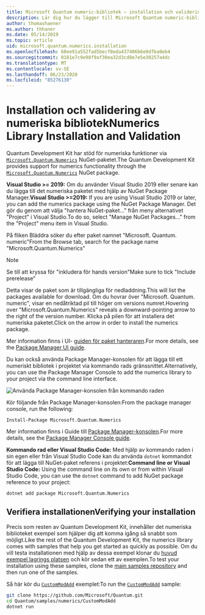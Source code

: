 ```yaml
---
title: Microsoft Quantum numeric-bibliotek – installation och validering
description: Lär dig hur du lägger till Microsoft Quantum numeric-biblioteket i Visual Studio 2019 eller senare installation.
author: thomashaener
ms.author: thhaner
ms.date: 05/14/2019
ms.topic: article
uid: microsoft.quantum.numerics.installation
ms.openlocfilehash: 60ee91a552fad5becf8eda437406b6e0dfba0eb4
ms.sourcegitcommit: 0181e7c9e98f9af30ea32d3cd8e7e5e30257a4dc
ms.translationtype: MT
ms.contentlocale: sv-SE
ms.lasthandoff: 06/23/2020
ms.locfileid: "85276130"
---
```

# <a name="numerics-library-installation-and-validation"></a><span data-ttu-id="03d16-103">Installation och validering av numeriska bibliotek</span><span class="sxs-lookup"><span data-stu-id="03d16-103">Numerics Library Installation and Validation</span></span>

<span data-ttu-id="03d16-104">Quantum Development Kit har stöd för numeriska funktioner via [`Microsoft.Quantum.Numerics`](https://www.nuget.org/packages/Microsoft.Quantum.Numerics) NuGet-paketet.</span><span class="sxs-lookup"><span data-stu-id="03d16-104">The Quantum Development Kit provides support for numerics functionality through the [`Microsoft.Quantum.Numerics`](https://www.nuget.org/packages/Microsoft.Quantum.Numerics) NuGet package.</span></span>

<span data-ttu-id="03d16-105">**Visual Studio >= 2019:** Om du använder Visual Studio 2019 eller senare kan du lägga till det numeriska paketet med hjälp av NuGet Package Manager.</span><span class="sxs-lookup"><span data-stu-id="03d16-105">**Visual Studio >=2019:** If you are using Visual Studio 2019 or later, you can add the numerics package using the NuGet Package Manager.</span></span>
<span data-ttu-id="03d16-106">Det gör du genom att välja "hantera NuGet-paket..." från meny alternativet "Project" i Visual Studio.</span><span class="sxs-lookup"><span data-stu-id="03d16-106">To do so, select "Manage NuGet Packages..." from the "Project" menu item in Visual Studio.</span></span>

<span data-ttu-id="03d16-107">På fliken Bläddra söker du efter paket namnet "Microsoft. Quantum. numeric"</span><span class="sxs-lookup"><span data-stu-id="03d16-107">From the Browse tab, search for the package name "Microsoft.Quantum.Numerics"</span></span>

> [!NOTE]
> <span data-ttu-id="03d16-108">Se till att kryssa för "inkludera för hands version"</span><span class="sxs-lookup"><span data-stu-id="03d16-108">Make sure to tick "Include prerelease"</span></span>

<span data-ttu-id="03d16-109">Detta visar de paket som är tillgängliga för nedladdning.</span><span class="sxs-lookup"><span data-stu-id="03d16-109">This will list the packages available for download.</span></span>
<span data-ttu-id="03d16-110">Om du hovrar över "Microsoft. Quantum. numeric", visar en nedåtriktad pil till höger om versions numret.</span><span class="sxs-lookup"><span data-stu-id="03d16-110">Hovering over "Microsoft.Quantum.Numerics" reveals a downward-pointing arrow to the right of the version number.</span></span>
<span data-ttu-id="03d16-111">Klicka på pilen för att installera det numeriska paketet.</span><span class="sxs-lookup"><span data-stu-id="03d16-111">Click on the arrow in order to install the numerics package.</span></span>

<span data-ttu-id="03d16-112">Mer information finns i UI- [guiden för paket hanteraren](https://docs.microsoft.com/nuget/tools/package-manager-ui).</span><span class="sxs-lookup"><span data-stu-id="03d16-112">For more details, see the [Package Manager UI guide](https://docs.microsoft.com/nuget/tools/package-manager-ui).</span></span>

<span data-ttu-id="03d16-113">Du kan också använda Package Manager-konsolen för att lägga till ett numeriskt bibliotek i projektet via kommando rads gränssnittet.</span><span class="sxs-lookup"><span data-stu-id="03d16-113">Alternatively, you can use the Package Manager Console to add the numerics library to your project via the command line interface.</span></span>

![Använda Package Manager-konsolen från kommando raden](~/media/vs2017-nuget-console-menu.png)

<span data-ttu-id="03d16-115">Kör följande från Package Manager-konsolen:</span><span class="sxs-lookup"><span data-stu-id="03d16-115">From the package manager console, run the following:</span></span>

```
Install-Package Microsoft.Quantum.Numerics
```

<span data-ttu-id="03d16-116">Mer information finns i Guide till [Package Manager-konsolen](https://docs.microsoft.com/nuget/tools/package-manager-console).</span><span class="sxs-lookup"><span data-stu-id="03d16-116">For more details, see the [Package Manager Console guide](https://docs.microsoft.com/nuget/tools/package-manager-console).</span></span>

<span data-ttu-id="03d16-117">**Kommando rad eller Visual Studio Code:** Med hjälp av kommando raden i sin egen eller från Visual Studio Code kan du använda `dotnet` kommandot för att lägga till NuGet-paket referens i projektet:</span><span class="sxs-lookup"><span data-stu-id="03d16-117">**Command line or Visual Studio Code:** Using the command line on its own or from within Visual Studio Code, you can use the `dotnet` command to add NuGet package reference to your project:</span></span>

```dotnetcli
dotnet add package Microsoft.Quantum.Numerics
```


## <a name="verifying-your-installation"></a><span data-ttu-id="03d16-118">Verifiera installationen</span><span class="sxs-lookup"><span data-stu-id="03d16-118">Verifying your installation</span></span>

<span data-ttu-id="03d16-119">Precis som resten av Quantum Development Kit, innehåller det numeriska biblioteket exempel som hjälper dig att komma igång så snabbt som möjligt.</span><span class="sxs-lookup"><span data-stu-id="03d16-119">Like the rest of the Quantum Development Kit, the numerics library comes with samples that help you get started as quickly as possible.</span></span>
<span data-ttu-id="03d16-120">Om du vill testa installationen med hjälp av dessa exempel klonar du [huvud exempel lagrings platsen](https://github.com/Microsoft/Quantum) och kör sedan ett av exemplen.</span><span class="sxs-lookup"><span data-stu-id="03d16-120">To test your installation using these samples, clone the [main samples repository](https://github.com/Microsoft/Quantum) and then run one of the samples.</span></span>

<span data-ttu-id="03d16-121">Så här kör du [`CustomModAdd`](https://github.com/microsoft/Quantum/tree/master/samples/numerics/CustomModAdd) exemplet:</span><span class="sxs-lookup"><span data-stu-id="03d16-121">To run the [`CustomModAdd`](https://github.com/microsoft/Quantum/tree/master/samples/numerics/CustomModAdd) sample:</span></span>

```bash
git clone https://github.com/Microsoft/Quantum.git
cd Quantum/samples/numerics/CustomModAdd
dotnet run
```

